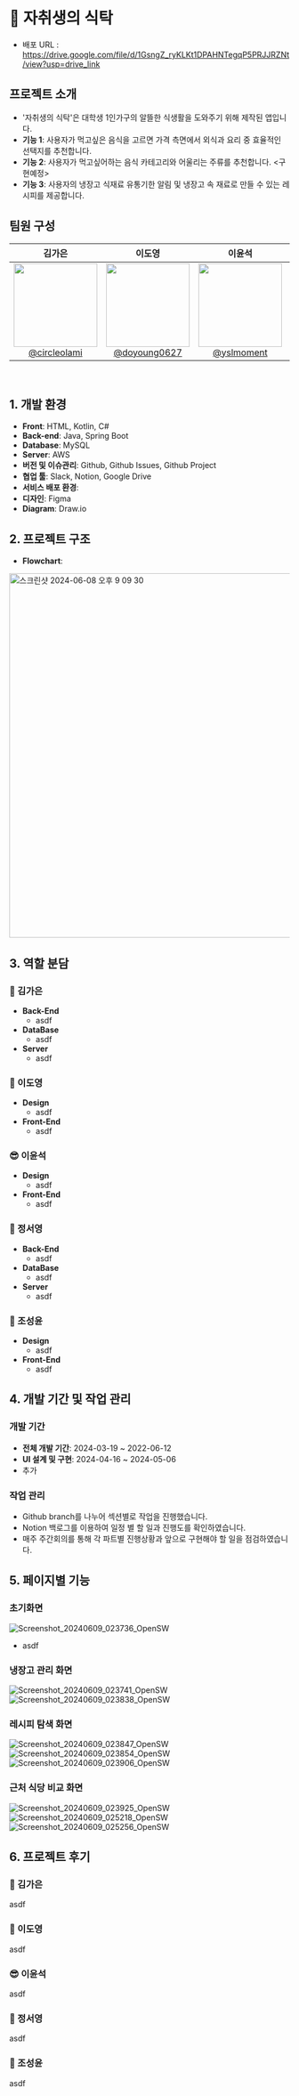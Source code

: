 # 🥗 자취생의 식탁

- 배포 URL : https://drive.google.com/file/d/1GsngZ_ryKLKt1DPAHNTegqP5PRJJRZNt/view?usp=drive_link
  <br>

## 프로젝트 소개

- '자취생의 식탁'은 대학생 1인가구의 알뜰한 식생활을 도와주기 위해 제작된 앱입니다.
- **기능 1**: 사용자가 먹고싶은 음식을 고르면 가격 측면에서 외식과 요리 중 효율적인 선택지를 추천합니다.
- **기능 2**: 사용자가 먹고싶어하는 음식 카테고리와 어울리는 주류를 추천합니다. <구현예정>
- **기능 3**: 사용자의 냉장고 식재료 유통기한 알림 및 냉장고 속 재료로 만들 수 있는 레시피를 제공합니다.
  <br>

## 팀원 구성

<div align="center">

|                                                                 **김가은**                                                                  |                                                                 **이도영**                                                                  |                                                               **이윤석**                                                                |                                                                **정서영**                                                                 |                                                                **조성윤**                                                                |
| :-----------------------------------------------------------------------------------------------------------------------------------------: | :-----------------------------------------------------------------------------------------------------------------------------------------: | :-------------------------------------------------------------------------------------------------------------------------------------: | :---------------------------------------------------------------------------------------------------------------------------------------: | :--------------------------------------------------------------------------------------------------------------------------------------: |
| [<img src="https://avatars.githubusercontent.com/u/100764111?v=4" height=150 width=150> <br/> @circleolami](https://github.com/circleolami) | [<img src="https://avatars.githubusercontent.com/u/165134940?v=4" height=150 width=150> <br/> @doyoung0627](https://github.com/doyoung0627) | [<img src="https://avatars.githubusercontent.com/u/164312366?v=4" height=150 width=150> <br/> @yslmoment](https://github.com/yslmoment) | [<img src="https://avatars.githubusercontent.com/u/145116577?v=4" height=150 width=150> <br/> @standupnow](https://github.com/standupnow) | [<img src="https://avatars.githubusercontent.com/u/50064865?v=4" height=150 width=150> <br/> @areasplash](https://github.com/areasplash) |

</div>

<br>

## 1. 개발 환경

- **Front**: HTML, Kotlin, C#
- **Back-end**: Java, Spring Boot
- **Database**: MySQL
- **Server**: AWS
- **버전 및 이슈관리**: Github, Github Issues, Github Project
- **협업 툴**: Slack, Notion, Google Drive
- **서비스 배포 환경**:
- **디자인**: Figma
- **Diagram**: Draw.io
  <br>

## 2. 프로젝트 구조

- **Flowchart**:
<img width="655" alt="스크린샷 2024-06-08 오후 9 09 30" src="https://github.com/CSID-DGU/2024-01-CSC4004-03-Trogrammer/assets/164312366/a042b8b7-997f-4cd8-857d-2cd9114c326e">
<br>

## 3. 역할 분담

### 🍊 김가은

- **Back-End**
  - asdf
- **DataBase**
  - asdf
- **Server**
  - asdf
    <br>

### 👻 이도영

- **Design**
  - asdf
- **Front-End**
  - asdf
    <br>

### 😎 이윤석

- **Design**
  - asdf
- **Front-End**
  - asdf
    <br>

### 🐬 정서영

- **Back-End**
  - asdf
- **DataBase**
  - asdf
- **Server**
  - asdf
    <br>

### 👻 조성윤

- **Design**
  - asdf
- **Front-End**
  - asdf
    <br>

## 4. 개발 기간 및 작업 관리

### 개발 기간

- **전체 개발 기간**: 2024-03-19 ~ 2022-06-12
- **UI 설계 및 구현**: 2024-04-16 ~ 2024-05-06
- 추가
  <br>

### 작업 관리

- Github branch를 나누어 섹션별로 작업을 진행했습니다.
- Notion 백로그를 이용하여 일정 별 할 일과 진행도를 확인하였습니다.
- 매주 주간회의를 통해 각 파트별 진행상황과 앞으로 구현해야 할 일을 점검하였습니다.
  <br>

## 5. 페이지별 기능

### 초기화면

![Screenshot_20240609_023736_OpenSW](https://github.com/CSID-DGU/2024-01-CSC4004-03-Trogrammer/assets/50064865/231e153a-6986-4692-abf4-4aa2ad4ca202)

- asdf
  <br>

### 냉장고 관리 화면

![Screenshot_20240609_023741_OpenSW](https://github.com/CSID-DGU/2024-01-CSC4004-03-Trogrammer/assets/50064865/36658750-ec81-4c4c-9b89-c001a191aae5)
![Screenshot_20240609_023838_OpenSW](https://github.com/CSID-DGU/2024-01-CSC4004-03-Trogrammer/assets/50064865/471c5b06-e7e2-404a-b40b-61b65062e565)

### 레시피 탐색 화면

![Screenshot_20240609_023847_OpenSW](https://github.com/CSID-DGU/2024-01-CSC4004-03-Trogrammer/assets/50064865/06976668-ad43-443e-93c7-a1626a77e2ae)
![Screenshot_20240609_023854_OpenSW](https://github.com/CSID-DGU/2024-01-CSC4004-03-Trogrammer/assets/50064865/5da8648a-19e1-41aa-9268-9c90e0202766)
![Screenshot_20240609_023906_OpenSW](https://github.com/CSID-DGU/2024-01-CSC4004-03-Trogrammer/assets/50064865/0930ca7a-f734-4cd3-8955-087bfbf36fd7)

### 근처 식당 비교 화면

![Screenshot_20240609_023925_OpenSW](https://github.com/CSID-DGU/2024-01-CSC4004-03-Trogrammer/assets/50064865/54edb875-77f8-4827-8a3e-c0222298037b)
![Screenshot_20240609_025218_OpenSW](https://github.com/CSID-DGU/2024-01-CSC4004-03-Trogrammer/assets/50064865/4944f845-9678-4b28-8745-ad6f9a4aa4b7)
![Screenshot_20240609_025256_OpenSW](https://github.com/CSID-DGU/2024-01-CSC4004-03-Trogrammer/assets/50064865/248dd9a0-6792-437f-80ff-506bfa535dd5)

## 6. 프로젝트 후기

### 🍊 김가은

asdf
<br>

### 👻 이도영

asdf
<br>

### 😎 이윤석

asdf
<br>

### 🐬 정서영

asdf
<br>

### 👻 조성윤

asdf

